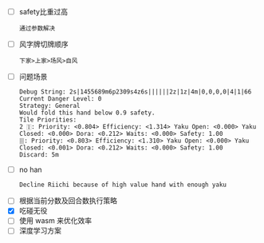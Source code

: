 - [ ] safety比重过高
    ```
    通过参数解决
    ```
- [ ] 风字牌切牌顺序
    ```
    下家>上家>场风>自风
    ```
- [ ] 问题场景
    ```
    Debug String: 2s|1455689m6p2309s4z6s||||||2z|1z|4m|0,0,0,0|4|1|66
    Current Danger Level: 0
    Strategy: General
    Would fold this hand below 0.9 safety.
    Tile Priorities: 
    2 🀋: Priority: <0.804> Efficiency: <1.314> Yaku Open: <0.000> Yaku Closed: <0.000> Dora: <0.212> Waits: <0.000> Safety: 1.00
    🀘: Priority: <0.803> Efficiency: <1.310> Yaku Open: <0.000> Yaku Closed: <0.001> Dora: <0.212> Waits: <0.000> Safety: 1.00
    Discard: 5m
    ```
- [ ] no han
    ```
    Decline Riichi because of high value hand with enough yaku
    ```
- [ ] 根据当前分数及回合数执行策略
- [x] 吃碰无役
- [ ] 使用 wasm 来优化效率
- [ ] 深度学习方案
